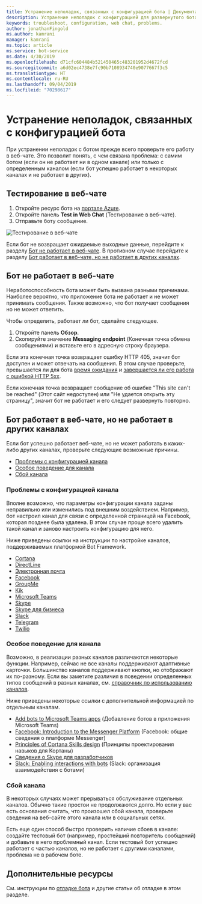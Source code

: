```yaml
---
title: Устранение неполадок, связанных с конфигурацией бота | Документация Майкрософт
description: Устранение неполадок с конфигурацией для развернутого бота.
keywords: troubleshoot, configuration, web chat, problems.
author: jonathanFingold
ms.author: kamrani
manager: kamrani
ms.topic: article
ms.service: bot-service
ms.date: 4/30/2019
ms.openlocfilehash: d71cfc604484b521450465c483201952d4672fcd
ms.sourcegitcommit: a6d02ec4738e7fc90b7108934740e9077667f3c5
ms.translationtype: HT
ms.contentlocale: ru-RU
ms.lasthandoff: 09/04/2019
ms.locfileid: "70298617"
---
```

# <a name="troubleshoot-bot-configuration-issues"></a>Устранение неполадок, связанных с конфигурацией бота

При устранении неполадок с ботом прежде всего проверьте его работу в веб-чате. Это позволит понять, с чем связана проблема: с самим ботом (если он не работает ни в одном канале) или только с определенным каналом (если бот успешно работает в некоторых каналах и не работает в других).

## <a name="test-in-web-chat"></a>Тестирование в веб-чате

1. Откройте ресурс бота на [портале Azure](http://portal.azure.com/).
1. Откройте панель **Test in Web Chat** (Тестирование в веб-чате).
1. Отправьте боту сообщение.

![Тестирование в веб-чате](./media/test-in-webchat.png)

Если бот не возвращает ожидаемые выходные данные, перейдите к разделу [Бот не работает в веб-чате](#bot-does-not-work-in-web-chat). В противном случае перейдите к разделу [Бот работает в веб-чате, но не работает в других каналах](#bot-works-in-web-chat-but-not-in-other-channels).

## <a name="bot-does-not-work-in-web-chat"></a>Бот не работает в веб-чате

Неработоспособность бота может быть вызвана разными причинами. Наиболее вероятно, что приложение бота не работает и не может принимать сообщения. Также возможно, что бот получает сообщения но не может ответить.

Чтобы определить, работает ли бот, сделайте следующее.

1. Откройте панель **Обзор**.
1. Скопируйте значение **Messaging endpoint** (Конечная точка обмена сообщениями) и вставьте его в адресную строку браузера.

Если эта конечная точка возвращает ошибку HTTP 405, значит бот доступен и может отвечать на сообщения. В этом случае проверьте, превышается ли для бота [время ожидания](https://github.com/daveta/analytics/blob/master/troubleshooting_timeout.md) и [завершается ли его работа с ошибкой HTTP 5xx](bot-service-troubleshoot-500-errors.md).

Если конечная точка возвращает сообщение об ошибке "This site can't be reached" (Этот сайт недоступен) или "Не удается открыть эту страницу", значит бот не работает и его следует развернуть повторно.

## <a name="bot-works-in-web-chat-but-not-in-other-channels"></a>Бот работает в веб-чате, но не работает в других каналах

Если бот успешно работает веб-чате, но не может работать в каких-либо других каналах, проверьте следующие возможные причины.

- [Проблемы с конфигурацией канала](#channel-configuration-issues)
- [Особое поведение для канала](#channel-specific-behavior)
- [Сбой канала](#channel-outage)

### <a name="channel-configuration-issues"></a>Проблемы с конфигурацией канала

Вполне возможно, что параметры конфигурации канала заданы неправильно или изменились под внешним воздействием. Например, бот настроил канал для связи с определенной страницей на Facebook, которая позднее была удалена. В этом случае проще всего удалить такой канал и заново настроить конфигурацию для него.

Ниже приведены ссылки на инструкции по настройке каналов, поддерживаемых платформой Bot Framework.

- [Cortana](bot-service-channel-connect-cortana.md)
- [DirectLine](bot-service-channel-connect-directline.md)
- [Электронная почта](bot-service-channel-connect-email.md)
- [Facebook](bot-service-channel-connect-facebook.md)
- [GroupMe](bot-service-channel-connect-groupme.md)
- [Kik](bot-service-channel-connect-kik.md)
- [Microsoft Teams](https://docs.microsoft.com/microsoftteams/platform/concepts/bots/bots-overview)
- [Skype](bot-service-channel-connect-skype.md)
- [Skype для бизнеса](bot-service-channel-connect-skypeforbusiness.md)
- [Slack](bot-service-channel-connect-slack.md)
- [Telegram](bot-service-channel-connect-telegram.md)
- [Twilio](bot-service-channel-connect-twilio.md)

### <a name="channel-specific-behavior"></a>Особое поведение для канала

Возможно, в реализации разных каналов различаются некоторые функции. Например, сейчас не все каналы поддерживают адаптивные карточки. Большинство каналов поддерживают кнопки, но отображают их по-разному. Если вы заметите различия в поведении определенных типов сообщений в разных каналах, см. [справочник по использованию каналов](bot-service-channels-reference.md).

Ниже приведены некоторые ссылки с дополнительной информацией по отдельным каналам.

- [Add bots to Microsoft Teams apps](https://docs.microsoft.com/microsoftteams/platform/concepts/bots/bots-overview) (Добавление ботов в приложения Microsoft Teams)
- [Facebook: Introduction to the Messenger Platform](https://developers.facebook.com/docs/messenger-platform/introduction) (Facebook: общие сведения о платформе Messenger)
- [Principles of Cortana Skills design](https://docs.microsoft.com/cortana/skills/design-principles) (Принципы проектирования навыков для Кортаны)
- [Сведения о Skype для разработчиков](https://dev.skype.com/bots)
- [Slack: Enabling interactions with bots](https://api.slack.com/bot-users) (Slack: организация взаимодействия с ботами)

### <a name="channel-outage"></a>Сбой канала

В некоторых случаях может прерываться обслуживание отдельных каналов. Обычно такие простои не продолжаются долго. Но если у вас есть основания считать, что произошел сбой канала, проверьте сведения на веб-сайте этого канала или в социальных сетях.

Есть еще один способ быстро проверить наличие сбоев в канале: создайте тестовый бот (например, простейший повторитель сообщений) и добавьте в него проблемный канал. Если тестовый бот успешно работает с частью каналов, но не работает с другими каналами, проблема не в рабочем боте.

## <a name="additional-resources"></a>Дополнительные ресурсы

См. инструкции по [отладке бота](bot-service-debug-bot.md) и другие статьи об отладке в этом разделе.